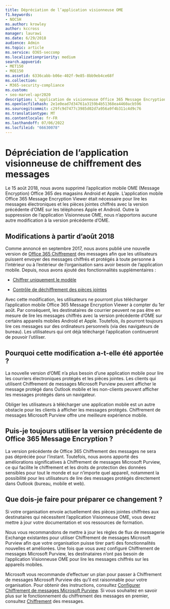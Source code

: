 ```yaml
---
title: Dépréciation de l’application visionneuse OME
f1.keywords:
- NOCSH
ms.author: krowley
author: kccross
manager: laurawi
ms.date: 6/29/2018
audience: Admin
ms.topic: article
ms.service: O365-seccomp
ms.localizationpriority: medium
search.appverid:
- MET150
- MOE150
ms.assetid: 6336cabb-b06e-402f-9e85-8bb9eb4ce68f
ms.collection:
- M365-security-compliance
ms.custom:
- seo-marvel-apr2020
description: L’application de visionneuse Office 365 Message Encryption (OME) a été supprimée des magasins Android et Apple en 2018.
ms.openlocfilehash: 2e1e0ead7d34761a3159b4b51368ea4460acb596
ms.sourcegitcommit: c29fc9d7477c3985d02d7a956a9f4b311c4d9c76
ms.translationtype: MT
ms.contentlocale: fr-FR
ms.lasthandoff: 07/06/2022
ms.locfileid: "66630078"
---
```

# <a name="deprecating-message-encryption-viewer-app"></a>Dépréciation de l’application visionneuse de chiffrement des messages

Le 15 août 2018, nous avons supprimé l’application mobile OME (Message Encryption) Office 365 des magasins Android et Apple. L’application mobile Office 365 Message Encryption Viewer était nécessaire pour lire les messages électroniques et les pièces jointes chiffrés avec la version précédente d’OME sur les téléphones Apple et Android. Outre la suppression de l’application Visionneuse OME, nous n’apportons aucune autre modification à la version précédente d’OME.
  
## <a name="changes-from-august-2018"></a>Modifications à partir d’août 2018

Comme annoncé en septembre 2017, nous avons publié une nouvelle version de [Office 365 Chiffrement](https://aka.ms/ome2017) des messages afin que les utilisateurs puissent envoyer des messages chiffrés et protégés à toute personne à l’intérieur ou à l’extérieur de l’organisation sans avoir besoin de l’application mobile. Depuis, nous avons ajouté des fonctionnalités supplémentaires :
  
- [Chiffrer uniquement le modèle](https://aka.ms/encryptonly)

- [Contrôle de déchiffrement des pièces jointes](https://techcommunity.microsoft.com/t5/Security-Privacy-and-Compliance/Admin-control-for-attachments-now-available-in-Office-365/ba-p/204007)

Avec cette modification, les utilisateurs ne pourront plus télécharger l’application mobile Office 365 Message Encryption Viewer à compter du 1er août. Par conséquent, les destinataires de courrier peuvent ne pas être en mesure de lire les messages chiffrés avec la version précédente d’OME sur certains appareils mobiles Android et Apple. Toutefois, ils pourront toujours lire ces messages sur des ordinateurs personnels (via des navigateurs de bureau). Les utilisateurs qui ont déjà téléchargé l’application continueront de pouvoir l’utiliser.
  
## <a name="why-this-change-was-made"></a>Pourquoi cette modification a-t-elle été apportée ?

La nouvelle version d’OME n’a plus besoin d’une application mobile pour lire les courriers électroniques protégés et les pièces jointes. Les clients qui utilisent Chiffrement de messages Microsoft Purview peuvent afficher le message protégé dans Outlook mobile et les non-clients peuvent afficher les messages protégés dans un navigateur.
  
Obliger les utilisateurs à télécharger une application mobile est un autre obstacle pour les clients à afficher les messages protégés. Chiffrement de messages Microsoft Purview offre une meilleure expérience mobile.
  
## <a name="can-i-still-use-the-previous-version-of-office-365-message-encryption"></a>Puis-je toujours utiliser la version précédente de Office 365 Message Encryption ?

La version précédente de Office 365 Chiffrement des messages ne sera pas dépréciée pour l’instant. Toutefois, nous avons apporté des améliorations significatives à Chiffrement de messages Microsoft Purview, ce qui facilite le chiffrement et les droits de protection des données sensibles pour tout le monde et sur n’importe quel appareil, notamment la possibilité pour les utilisateurs de lire des messages protégés directement dans Outlook (bureau,  mobile et web).
  
## <a name="what-do-i-need-to-do-to-prepare-for-this-change"></a>Que dois-je faire pour préparer ce changement ?

Si votre organisation envoie actuellement des pièces jointes chiffrées aux destinataires qui nécessitent l’application Visionneuse OME, vous devez mettre à jour votre documentation et vos ressources de formation.
  
Nous vous recommandons de mettre à jour les règles de flux de messagerie Exchange existantes pour utiliser Chiffrement de messages Microsoft Purview afin que votre organisation puisse tirer parti des fonctionnalités nouvelles et améliorées. Une fois que vous avez configuré Chiffrement de messages Microsoft Purview, les destinataires n’ont pas besoin de l’application Visionneuse OME pour lire les messages chiffrés sur les appareils mobiles.
  
Microsoft vous recommande d’effectuer un plan pour passer à Chiffrement de messages Microsoft Purview dès qu’il est raisonnable pour votre organisation. Pour obtenir des instructions, consultez [Configurer Chiffrement de messages Microsoft Purview](set-up-new-message-encryption-capabilities.md). Si vous souhaitez en savoir plus sur le fonctionnement du chiffrement des messages en premier, consultez [Chiffrement](ome.md) des messages.
